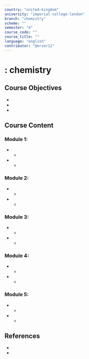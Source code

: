 ```yaml
---
country: "united-kingdom"
university: "imperial-college-london"
branch: "chemistry"
scheme: ""
semester: "4"
course_code: ""
course_title: ""
language: "english"
contributor: "@erzer12"
---
```

# : chemistry

## Course Objectives
* 
* 
* 

## Course Content
### Module 1: 
* 
  - 
* 
  - 

### Module 2: 
* 
  - 
* 
  - 

### Module 3: 
* 
  - 
* 
  - 

### Module 4: 
* 
  - 
* 
  - 

### Module 5: 
* 
  - 
* 
  - 

## References
* 
* 
